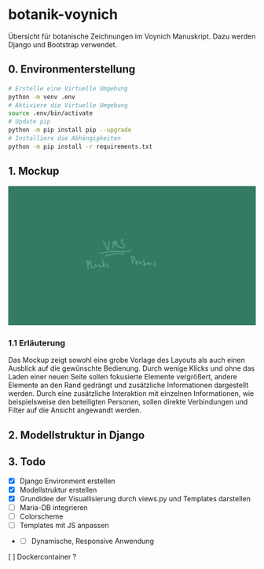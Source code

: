 # botanik-voynich
Übersicht für botanische Zeichnungen im Voynich Manuskript. Dazu werden Django und Bootstrap verwendet.

## 0. Environmenterstellung
```bash
# Erstelle eine Virtuelle Umgebung
python -m venv .env
# Aktiviere die Virtuelle Umgebung
source .env/bin/activate
# Update pip
python -m pip install pip --upgrade
# Installiere die Abhängigkeiten
python -m pip install -r requirements.txt
```

## 1. Mockup
![Image of Mockup](https://github.com/Zadest/botanik-voynich/blob/dev/mockup.gif)

### 1.1 Erläuterung
Das Mockup zeigt sowohl eine grobe Vorlage des Layouts als auch einen Ausblick auf die gewünschte Bedienung.
Durch wenige Klicks und ohne das Laden einer neuen Seite sollen fokusierte Elemente vergrößert, andere Elemente an den Rand gedrängt und zusätzliche Informationen dargestellt werden. Durch eine zusätzliche Interaktion mit einzelnen Informationen, wie beispielsweise den beteiligten Personen, sollen direkte Verbindungen und Filter auf die Ansicht angewandt werden.

## 2. Modellstruktur in Django

## 3. Todo
- [x] Django Environment erstellen
- [x] Modellstruktur erstellen
- [x] Grundidee der Visuallisierung durch views.py und Templates darstellen 
- [ ] Maria-DB integrieren
- [ ] Colorscheme
- [ ] Templates mit JS anpassen
- - [ ] Dynamische, Responsive Anwendung

[ ] Dockercontainer ?
